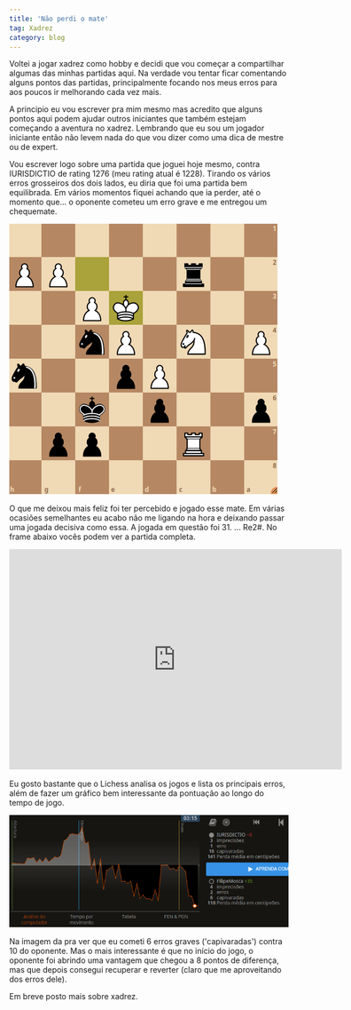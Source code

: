 ```yaml
---
title: 'Não perdi o mate'
tag: Xadrez
category: blog
---
```


Voltei a jogar xadrez como hobby e decidi que vou começar a compartilhar algumas das minhas partidas aqui. Na verdade vou tentar ficar comentando alguns pontos das partidas, principalmente focando nos meus erros para aos poucos ir melhorando cada vez mais.

A principio eu vou escrever pra mim mesmo mas acredito que alguns pontos aqui podem ajudar outros iniciantes que também estejam começando a aventura no xadrez. Lembrando que eu sou um jogador iniciante então não levem nada do que vou dizer como uma dica de mestre ou de expert.

Vou escrever logo sobre uma partida que joguei hoje mesmo, contra IURISDICTIO de rating 1276 (meu rating atual é 1228). Tirando os vários erros grosseiros dos dois lados, eu diria que foi uma partida bem equilibrada. Em vários momentos fiquei achando que ia perder, até o momento que... o oponente cometeu um erro grave e me  entregou um chequemate.

![Mate em 1](/assets/xadrez/2021/mate-1.png)

O que me deixou mais feliz foi ter percebido e jogado esse mate. Em várias ocasiões semelhantes eu acabo não me ligando na hora e deixando passar uma jogada decisiva como essa. A jogada em questão foi 31. ... Re2#. No frame abaixo vocês podem ver a partida completa.

<iframe src="https://lichess.org/embed/79CxLvPB#62?theme=auto&bg=auto"
width=600 height=397 frameborder=0></iframe>

Eu gosto bastante que o Lichess analisa os jogos e lista os principais erros, além de fazer um gráfico bem interessante da pontuação ao longo do tempo de jogo.

![Análise do jogo](/assets/xadrez/2021/mate.png)

Na imagem da pra ver que eu cometi 6 erros graves ('capivaradas') contra 10 do oponente. Mas o mais interessante é que no início do jogo, o oponente foi abrindo uma vantagem que chegou a 8 pontos de diferença, mas que depois consegui recuperar e reverter (claro que me aproveitando dos erros dele).

Em breve posto mais sobre xadrez.

